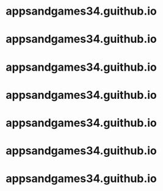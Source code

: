 # appsandgames34.guithub.io
# appsandgames34.guithub.io
# appsandgames34.guithub.io
# appsandgames34.guithub.io
# appsandgames34.guithub.io
# appsandgames34.guithub.io
# appsandgames34.guithub.io
